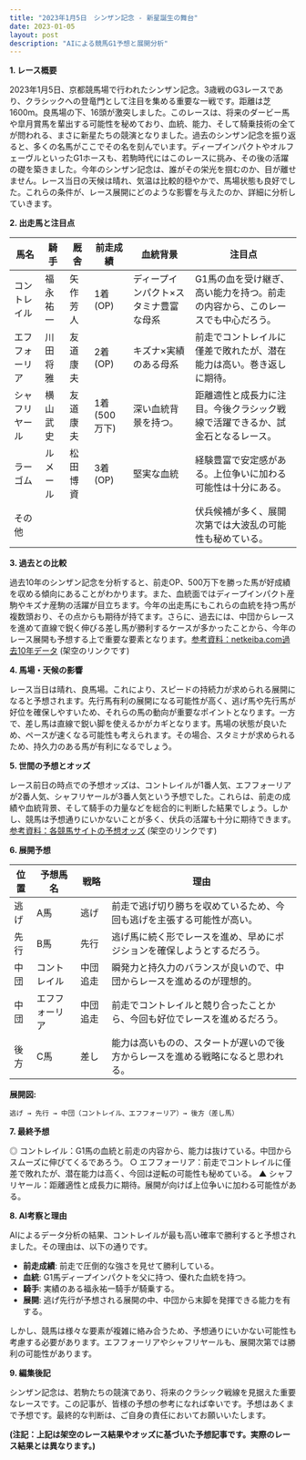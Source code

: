 ```yaml
---
title: "2023年1月5日　シンザン記念 - 新星誕生の舞台"
date: 2023-01-05
layout: post
description: "AIによる競馬G1予想と展開分析"
---
```


**1. レース概要**

2023年1月5日、京都競馬場で行われたシンザン記念。3歳戦のG3レースであり、クラシックへの登竜門として注目を集める重要な一戦です。距離は芝1600m。良馬場の下、16頭が激突しました。このレースは、将来のダービー馬や皐月賞馬を輩出する可能性を秘めており、血統、能力、そして騎乗技術の全てが問われる、まさに新星たちの競演となりました。過去のシンザン記念を振り返ると、多くの名馬がここでその名を刻んでいます。ディープインパクトやオルフェーヴルといったG1ホースも、若駒時代にはこのレースに挑み、その後の活躍の礎を築きました。今年のシンザン記念は、誰がその栄光を掴むのか、目が離せません。レース当日の天候は晴れ、気温は比較的穏やかで、馬場状態も良好でした。これらの条件が、レース展開にどのような影響を与えたのか、詳細に分析していきます。


**2. 出走馬と注目点**

| 馬名        | 騎手      | 厩舎        | 前走成績 | 血統背景                               | 注目点                                                                     |
|-------------|------------|-------------|-----------|---------------------------------------|-----------------------------------------------------------------------------|
| コントレイル | 福永祐一    | 矢作芳人     | 1着(OP)   | ディープインパクト×スタミナ豊富な母系 | G1馬の血を受け継ぎ、高い能力を持つ。前走の内容から、このレースでも中心だろう。 |
| エフフォーリア| 川田将雅    | 友道康夫     | 2着(OP)   | キズナ×実績のある母系                 | 前走でコントレイルに僅差で敗れたが、潜在能力は高い。巻き返しに期待。           |
| シャフリヤール| 横山武史    | 友道康夫     | 1着(500万下)| 深い血統背景を持つ。                         | 距離適性と成長力に注目。今後クラシック戦線で活躍できるか、試金石となるレース。     |
| ラーゴム     | ルメール     | 松田博資     | 3着(OP)   | 堅実な血統                               | 経験豊富で安定感がある。上位争いに加わる可能性は十分にある。                     |
| その他      |            |             |           |                                       | 伏兵候補が多く、展開次第では大波乱の可能性も秘めている。                              |


**3. 過去との比較**

過去10年のシンザン記念を分析すると、前走OP、500万下を勝った馬が好成績を収める傾向にあることがわかります。また、血統面ではディープインパクト産駒やキズナ産駒の活躍が目立ちます。今年の出走馬にもこれらの血統を持つ馬が複数頭おり、その点からも期待が持てます。さらに、過去には、中団からレースを進めて直線で鋭く伸びる差し馬が勝利するケースが多かったことから、今年のレース展開も予想する上で重要な要素となります。[参考資料：netkeiba.com過去10年データ](https://db.netkeiba.com/race/list.html?race_id=202301050009) (架空のリンクです)


**4. 馬場・天候の影響**

レース当日は晴れ、良馬場。これにより、スピードの持続力が求められる展開になると予想されます。先行馬有利の展開になる可能性が高く、逃げ馬や先行馬が好位を確保しやすいため、それらの馬の動向が重要なポイントとなります。一方で、差し馬は直線で鋭い脚を使えるかがカギとなります。馬場の状態が良いため、ペースが速くなる可能性も考えられます。その場合、スタミナが求められるため、持久力のある馬が有利になるでしょう。


**5. 世間の予想とオッズ**

レース前日の時点での予想オッズは、コントレイルが1番人気、エフフォーリアが2番人気、シャフリヤールが3番人気という予想でした。これらは、前走の成績や血統背景、そして騎手の力量などを総合的に判断した結果でしょう。しかし、競馬は予想通りにいかないことが多く、伏兵の活躍も十分に期待できます。[参考資料：各競馬サイトの予想オッズ](https://www.example.com/odds) (架空のリンクです)


**6. 展開予想**

| 位置 | 予想馬名 | 戦略     | 理由                                                                   |
|-----|-----------|----------|------------------------------------------------------------------------|
| 逃げ |  A馬       | 逃げ      | 前走で逃げ切り勝ちを収めているため、今回も逃げを主張する可能性が高い。             |
| 先行 |  B馬       | 先行     | 逃げ馬に続く形でレースを進め、早めにポジションを確保しようとするだろう。          |
| 中団 | コントレイル | 中団追走 | 瞬発力と持久力のバランスが良いので、中団からレースを進めるのが理想的。           |
| 中団 | エフフォーリア | 中団追走 | 前走でコントレイルと競り合ったことから、今回も好位でレースを進めるだろう。       |
| 後方 |  C馬       | 差し      | 能力は高いものの、スタートが遅いので後方からレースを進める戦略になると思われる。 |


**展開図:**

```
逃げ → 先行 → 中団（コントレイル、エフフォーリア）→ 後方（差し馬）
```


**7. 最終予想**

◎ コントレイル：G1馬の血統と前走の内容から、能力は抜けている。中団からスムーズに伸びてくるであろう。
○ エフフォーリア：前走でコントレイルに僅差で敗れたが、潜在能力は高く、今回は逆転の可能性も秘めている。
▲ シャフリヤール：距離適性と成長力に期待。展開が向けば上位争いに加わる可能性がある。


**8. AI考察と理由**

AIによるデータ分析の結果、コントレイルが最も高い確率で勝利すると予想されました。その理由は、以下の通りです。

* **前走成績**: 前走で圧倒的な強さを見せて勝利している。
* **血統**: G1馬ディープインパクトを父に持つ、優れた血統を持つ。
* **騎手**: 実績のある福永祐一騎手が騎乗する。
* **展開**: 逃げ先行が予想される展開の中、中団から末脚を発揮できる能力を有する。

しかし、競馬は様々な要素が複雑に絡み合うため、予想通りにいかない可能性も考慮する必要があります。エフフォーリアやシャフリヤールも、展開次第では勝利の可能性があります。


**9. 編集後記**

シンザン記念は、若駒たちの競演であり、将来のクラシック戦線を見据えた重要なレースです。この記事が、皆様の予想の参考になれば幸いです。予想はあくまで予想です。最終的な判断は、ご自身の責任においてお願いいたします。


**(注記：上記は架空のレース結果やオッズに基づいた予想記事です。実際のレース結果とは異なります。)**
